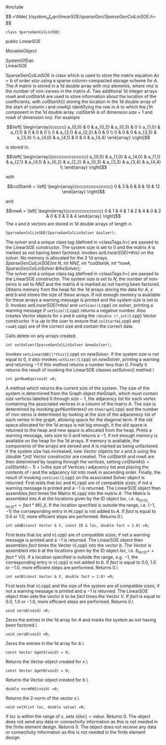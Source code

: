 \
#include

$$
<\tilde{ }$/system_of_eqn/linearSOE/sparseGen/SparseGenColLinSOE.h$>
$$




```{.cpp}
class SparseGenColLinSOE:
```
 public LinearSOE


MovableObject

SystemOfEqn\
LinearSOE

SparseGenColLinSOE is class which is used to store the matrix equation
$Ax=b$ of order $size$ using a sparse column-compacted storage scheme
for $A$. The $A$ matrix is stored in a 1d double array with $nnz$
elements, where $nnz$ is the number of non-zeroes in the matrix $A$. Two
additional 1d integer arrays $rowA$ and $colStartA$ are used to store
information about the location of the coefficients, with $colStartA(i)$
storing the location in the 1d double array of the start of column $i$
and $rowA(j)$ identifying the row in $A$ to which the $j'th$ component
in the 1d double array. $colStartA$ is of dimension $size+1$ and $rowA$
of dimension $nnz$. For example

$$\left[
\begin{array}{ccccc}
a_{0,0} & 0 & a_{0,2}  & a_{0,3} & 0  \\
a_{1,0} & a_{1,1} & 0 & 0 & 0  \\
0 & a_{2,1} & a_{2,2} & 0 & 0 \\
0 & 0 & 0 & a_{3,3} & a_{3,4} \\
a_{4,0} & a_{4,1} & 0 & 0 & a_{4,4}
\end{array}
\right]$$

is stored in:

$$\left[
\begin{array}{cccccccccccccc}
a_{0,0} & a_{1,0}  & a_{4,0} & a_{1,1} & a_{2,1} & a_{4,1} &
a_{0,2} & a_{2,2} & a_{0,3} & a_{3,3} & a_{3,4} & a_{4,4}  \\
\end{array}
\right]$$

with

$$colStartA =
\left[
\begin{array}{cccccccccccccc}
0 & 3 & 6 & 8 & 10 & 12
\end{array}
\right]$$

and

$$rowA =
\left[
\begin{array}{cccccccccccccc}
0 & 1 & 4 & 1 & 2 & 4 & 0 & 2 & 0 & 3 & 3 & 4 
\end{array}
\right]$$ The $x$ and $b$ vectors are stored in 1d double arrays of
length $n$.













```{.cpp}
SparseGenColLinSOE(SparseGenColLinSolver &solver);
```


The *solver* and a unique class tag (defined in $<$classTags.h$>$) are
passed to the LinearSOE constructor. The system size is set to $0$ and
the matrix $A$ is marked as not having been factored. Invokes
*setLinearSOE(\*this)* on the *solver*. No memory is allocated for the 3
1d arrays.\
*SparseGenColLinSOE(int N, int NNZ, int \*colStartA, int \*rowA,
SparseGenColLinSolver &theSolver);* \
The *solver* and a unique class tag (defined in $<$classTags.h$>$) are
passed to the LinearSOE constructor. The system size is set to $N$, the
number of non-zeros is set to $NNZ$ and the matrix $A$ is marked as not
having been factored. Obtains memory from the heap for the 1d arrays
storing the data for $A$, $x$ and $b$ and stores the size of these
arrays. If not enough memory is available for these arrays a warning
message is printed and the system size is set to $0$. Invokes
*setLinearSOE(\*this)* and `setSize()`{.cpp} on *solver*, printing a warning
message if `setSize()`{.cpp} returns a negative number. Also creates Vector
objects for $x$ and $b$ using the `(double \*,int)`{.cpp} Vector constructor.
It is up to the user to ensure that `colStartA`{.cpp} and `rowA`{.cpp} are of the
correct size and contain the correct data.

Calls delete on any arrays created.

```{.cpp}
int setSolver(SparseGenColLinSolver &newSolver);
```


Invokes `setLinearSOE(\*this)`{.cpp} on *newSolver*. If the system size is not
equal to $0$, it also invokes `setSize()`{.cpp} on *newSolver*, printing a
warning and returning $-1$ if this method returns a number less than
$0$. Finally it returns the result of invoking the LinearSOE classes
*setSolver()* method.\

```{.cpp}
int getNumEqn(void) =0;
```


A method which returns the current size of the system.
The size of the system is determined from the Graph object *theGraph*,
which must contain *size* vertices labelled $0$ through $size-1$, the
adjacency list for each vertex containing the associated vertices in a
column of the matrix $A$. The size is determined by invoking
*getNumVertex()* on `theGraph`{.cpp} and the number of non-zeros is determined
by looking at the size of the adjacenecy list of each vertex in the
graph, allowing space for the diagonal term. If the old space allocated
for the 1d arrays is not big enough, it the old space is returned to the
heap and new space is allocated from the heap. Prints a warning message,
sets size to $0$ and returns a $-1$, if not enough memory is available
on the heap for the 1d arrays. If memory is available, the components of
the arrays are zeroed and $A$ is marked as being unfactored. If the
system size has increased, new Vector objects for $x$ and $b$ using the
*(double \*,int)* Vector constructor are created. The $colStartA$ and
$rowA$ are then determined by looping through the vertices, setting
$colStartA(i)
= colStartA(i-1) + 1 +$the size of Vertices $i$ adjacency list and
placing the contents of $i$ and the adjacency list into $rowA$ in
ascending order. Finally, the result of invoking `setSize()`{.cpp} on the
associated Solver object is returned.
First tests that *loc* and `M`{.cpp} are of compatible sizes; if not a warning
message is printed and a $-1$ is returned. The LinearSOE object then
assembles *fact* times the Matrix `M`{.cpp} into the matrix $A$. The Matrix is
assembled into $A$ at the locations given by the ID object *loc*, i.e.
$a_{loc(i),loc(j)} +=
fact * M(i,j)$. If the location specified is outside the range, i.e.
$(-1,-1)$ the corrseponding entry in `M`{.cpp} is not added to $A$. If *fact*
is equal to $0.0$ or $1.0$, more efficient steps are performed. Returns
$0$.\

```{.cpp}
int addB(const Vector & V, const ID & loc, double fact = 1.0) =0;
```

First tests that *loc* and `V`{.cpp} are of compatible sizes; if not a warning
message is printed and a $-1$ is returned. The LinearSOE object then
assembles *fact* times the Vector `V`{.cpp} into the vector $b$. The Vector is
assembled into $b$ at the locations given by the ID object *loc*, i.e.
$b_{loc(i)} += fact * V(i)$. If a location specified is outside the
range, e.g. $-1$, the corresponding entry in `V`{.cpp} is not added to $b$. If
*fact* is equal to $0.0$, $1.0$ or $-1.0$, more efficient steps are
performed. Returns $0$.\

```{.cpp}
int setB(const Vector & V, double fact = 1.0) =0;
```

First tests that `V`{.cpp} and the size of the system are of compatible sizes;
if not a warning message is printed and a $-1$ is returned. The
LinearSOE object then sets the vector *b* to be *fact* times the Vector
*V*. If *fact* is equal to $0.0$, $1.0$ or $-1.0$, more efficient steps
are performed. Returns $0$.\

```{.cpp}
void zeroA(void) =0;
```

Zeros the entries in the 1d array for $A$ and marks the system as not
having been factored.\

```{.cpp}
void zeroB(void) =0;
```

Zeros the entries in the 1d array for $b$.\

```{.cpp}
const Vector &getX(void) = 0;
```

Returns the Vector object created for $x$.\

```{.cpp}
const Vector &getB(void) = 0;
```

Returns the Vector object created for $b$.\

```{.cpp}
double normRHS(void) =0;
```

Returns the 2-norm of the vector $x$.\

```{.cpp}
void setX(int loc, double value) =0;
```

If *loc* is within the range of $x$, sets $x(loc) = value$.
Returns $0$. The object does not send any data or connectivity
information as this is not needed in the finite element design.
Returns $0$. The object does not receive any data or connectivity
information as this is not needed in the finite element design.
